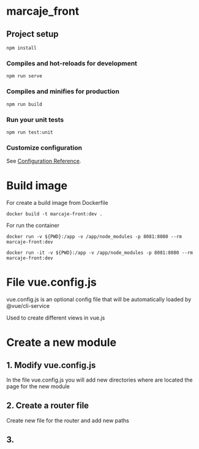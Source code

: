 # marcaje_front

## Project setup
```
npm install
```

### Compiles and hot-reloads for development
```
npm run serve
```

### Compiles and minifies for production
```
npm run build
```

### Run your unit tests
```
npm run test:unit
```

### Customize configuration
See [Configuration Reference](https://cli.vuejs.org/config/).



# Build image


For create a build image from Dockerfile
```
docker build -t marcaje-front:dev .
```


For run the container
```
docker run -v ${PWD}:/app -v /app/node_modules -p 8081:8080 --rm marcaje-front:dev

docker run -it -v ${PWD}:/app -v /app/node_modules -p 8081:8080 --rm marcaje-front:dev

```


# File vue.config.js

vue.config.js is an optional config file that will be automatically loaded by @vue/cli-service

Used to create different views in vue.js



# Create a new module

## 1. Modify vue.config.js

In the file vue.config.js you will add new directories where are located the page for the new module

## 2. Create a router file

Create new file for the router and add new paths 

## 3. 
